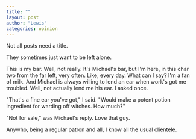 ```yaml
---
title: ""
layout: post
author: "Lewis"
categories: opinion
---
```


Not all posts need a title.

<!-- excerpt_separator -->

They sometimes just want to be left alone.

This is my bar. Well, not really. It's Michael's bar, but I'm here, in this char two from the far left, very often. Like, every day. What can I say? I'm a fan of milk. And Michael is always willing to lend an ear when work's got me troubled. Well, not actually lend me his ear. I asked once.

"That's a fine ear you've got," I said. "Would make a potent potion ingredient for warding off witches. How much?"

"Not for sale," was Michael's reply. Love that guy.

Anywho, being a regular patron and all, I know all the usual clientele.

